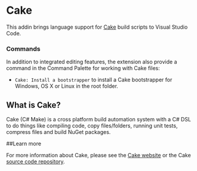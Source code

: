 # Cake

This addin brings language support for [Cake](http://cakebuild.net) build scripts to Visual Studio Code.

### Commands

In addition to integrated editing features, the extension also provide a command in the Command Palette for working with Cake files:

* `Cake: Install a bootstrapper` to install a Cake bootstrapper for Windows, OS X or Linux in the root folder.

## What is Cake?

Cake (C# Make) is a cross platform build automation system with a C# DSL to do things like compiling code, copy files/folders, running unit tests, compress files and build NuGet packages.

##Learn more

For more information about Cake, please see the [Cake website](http://cakebuild.net) or the Cake [source code repository](https://github.com/cake-build/cake).
